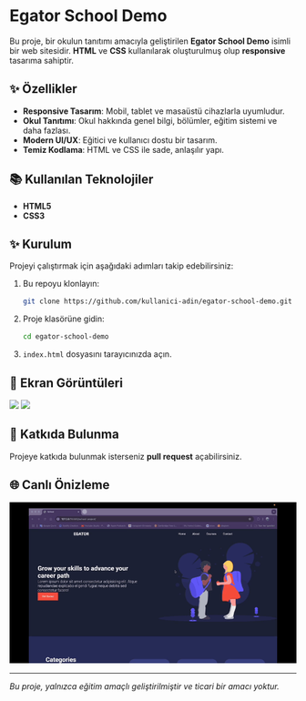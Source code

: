 # Egator School Demo

Bu proje, bir okulun tanıtımı amacıyla geliştirilen **Egator School Demo** isimli bir web sitesidir. **HTML** ve **CSS** kullanılarak oluşturulmuş olup **responsive** tasarıma sahiptir.

## ✨ Özellikler
- **Responsive Tasarım**: Mobil, tablet ve masaüstü cihazlarla uyumludur.
- **Okul Tanıtımı**: Okul hakkında genel bilgi, bölümler, eğitim sistemi ve daha fazlası.
- **Modern UI/UX**: Eğitici ve kullanıcı dostu bir tasarım.
- **Temiz Kodlama**: HTML ve CSS ile sade, anlaşılır yapı.

## 📚 Kullanılan Teknolojiler
- **HTML5**
- **CSS3**

## ✨ Kurulum
Projeyi çalıştırmak için aşağıdaki adımları takip edebilirsiniz:

1. Bu repoyu klonlayın:
   ```bash
   git clone https://github.com/kullanici-adin/egator-school-demo.git
   ```
2. Proje klasörüne gidin:
   ```bash
   cd egator-school-demo
   ```
3. `index.html` dosyasını tarayıcınızda açın.

## 🚀 Ekran Görüntüleri
![](./project-views/egator-desktop.jpg)
![](./project-views/egator-mobile.jpg)

## 👤 Katkıda Bulunma
Projeye katkıda bulunmak isterseniz **pull request** açabilirsiniz.

## 🌐 Canlı Önizleme
![](./project-views/egator.gif)

---
_Bu proje, yalnızca eğitim amaçlı geliştirilmiştir ve ticari bir amacı yoktur._

